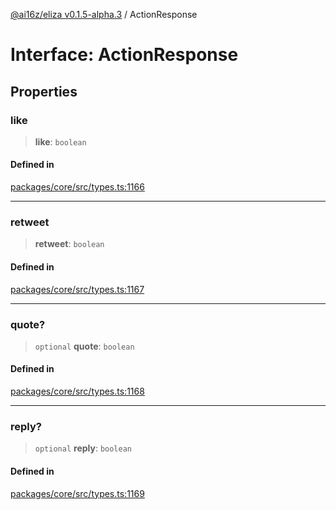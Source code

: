 [@ai16z/eliza v0.1.5-alpha.3](../index.md) / ActionResponse

# Interface: ActionResponse

## Properties

### like

> **like**: `boolean`

#### Defined in

[packages/core/src/types.ts:1166](https://github.com/deepfates/eliza/blob/main/packages/core/src/types.ts#L1166)

***

### retweet

> **retweet**: `boolean`

#### Defined in

[packages/core/src/types.ts:1167](https://github.com/deepfates/eliza/blob/main/packages/core/src/types.ts#L1167)

***

### quote?

> `optional` **quote**: `boolean`

#### Defined in

[packages/core/src/types.ts:1168](https://github.com/deepfates/eliza/blob/main/packages/core/src/types.ts#L1168)

***

### reply?

> `optional` **reply**: `boolean`

#### Defined in

[packages/core/src/types.ts:1169](https://github.com/deepfates/eliza/blob/main/packages/core/src/types.ts#L1169)
